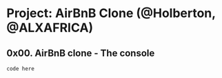 # Project: AirBnB Clone (@Holberton, @ALXAFRICA)

## **0x00. AirBnB clone - The console**

```
code here
```